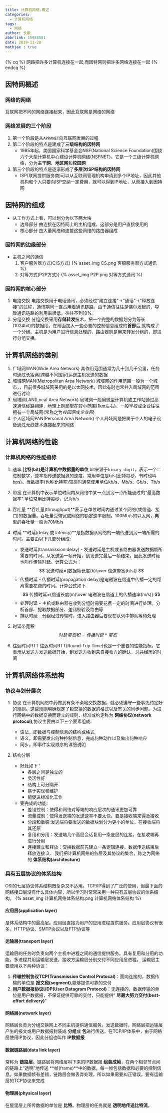 ```yaml
---
title: 计算机网络-概述
categories:
  - 计算机网络
tags:
  - 网络
author: 长歌
abbrlink: 15988581
date: 2019-11-28
mathjax : true
---
```


{% cq %}
网路把许多计算机连接在一起,而因特网则把许多网络连接在一起
{% endcq %}
<!-- More -->

## 因特网概述

### 网络的网络
互联网把不同的网络连接起来，因此互联网是网络的网络

### 网络发展的三个阶段
1. 第一个阶段是从`APRANET`向互联网发展的过程
2. 第二个阶段的特点是建成了**三级结构的因特网**
	- 1985年起，美国国家科学基金会NSF(National Science Foundation)围绕六个大型计算机中心建设计算机网络(NSFNET)。它是一个三级计算机网络，分为**主干网**、**地区网**和**校园网**
3. 第三个阶段的特点是逐渐形成了**多层次ISP结构的因特网**
	- ISP(联网提供服务商)可以从互联网管理机构申请到多个IP地址，因此其他机构和个人只要向ISP交纳一定费用，就可以得到IP地址，从而接入到因特网

## 因特网的组成
- 从工作方式上看，可以划分为以下两大块
	- 边缘部分 由连接在因特网上的主机组成，这部分是用户直接使用的
	- 核心部分 由大量网络和连接这些网络的路由器组成

### 因特网的边缘部分
- 主机之间的通信
	1. 客户服务器方式(C/S方式)
{% asset_img CS.png 客服服务器方式通讯 %}
	2. 对等方式(P2P方式)}
{% asset_img P2P.png 对等方式通讯 %}

### 因特网的核心部分
1. 电路交换
	电路交换用于电话通讯，必须经过"建立连接"->"通话"->"释放连接"的过程，通讯期间一直占用着通讯链路。由于通信往往是偶尔发起的，导致通讯链路的利用率很低，往往不到10%。
2. 分组交换
	分组交换采用**存储转发**技术，把一个完整的数据划分为等长(1024bit)的数据段，在前面加入一些必要的控制信息组成的**首部**后,就构成了一个分组。主机是为用户进行信息处理的，路由器则是用来转发分组的，即进行分组交换。

## 计算机网络的类别
1. 广域网WAN(Wide Area Network)
	其作用范围通常为几十到几千公里，任务时通过长距离(跨越不同国家)运送主机发送的数据
2. 城域网MAN(Metropolitan Area Network)
	城域网的作用范围一般为一个城市，，目前很多城域网采用的是以太网技术，因此有时也常并入局域网的范围进行讨论
3. 局域网LAN(Local Area Network)
	局域网一般用微型计算机或工作站通过高速通信线路相连，地理上则局限在较小范围(1km左右)。一般学校或企业往往拥有一个局域网(常称之为*校园网*或*企业网*)
4. 个人区域网PAN(Personal Area Network)
	个人局域网是把属于个人的电子设备通过无线技术连接起来的网络

## 计算机网络的性能
### 计算机网络的性能指标
1. 速率
    **比特(bit)**是计算机中**数据量的单位**,bit来源于`binary digit`，表示一个二进制数字，速率指传送数据源的速度，常用单位是b/s(比特每秒，有时也叫bps)。当数据率(也称比特率)较高时通常使用单位kb/s、Mb/s、Gb/s、Tb/s

2. 带宽
	在计算机中表示单位时间内从网络中某一点到另一点所能通过的"最高数据率".单位常用比特每秒，记为b/s

3. 吞吐量
	**吞吐量(throughput)**表示在单位时间内通过某个网络(或信道、接口)的数据量。吞吐量受带宽或网络的额定速率限制。100Mb/s的以太网，典型的吞吐量一般为70Mb/s

4. 时延
	**时延(delay 或 latency)**是指数据从网络的一端传送到另一端所需的时间。主要由以下几部分组成:
	- 发送时延(transmission delay) - 发送时延是主机或者路由器发送数据帧所需要的时间，从发送第一帧开始，到发送完最后一帧结束，因此发送时延也叫作传输时延。计算公式为：
	  $$
	  发送时延={数据帧长度(b)\over 信道带宽(b/s)}
	  $$
	- 传播时延 - 传播时延(propagation delay)是电磁波在信道中传播一定的距离需要花费的时间。计算公式如下
	  $$
	  传播时延={信道长度(m)\over 电磁波在信道上的传播速率(m/s)}
	  $$
	- 处理时延 - 主机或路由器在收到分组时需要花费一定的时间进行处理。分析首部、提取数据部分、差错校验及路由等
	- 排队时延 - 分组经过传输时，进入路由器后要现在队列中排队等待处理
5. 时延带宽积
	$$
	时延带宽积={传播时延*带宽}
	$$
6. 往返时间RTT
	往返时间RTT(Round-Trip Time)也是一个重要的性能指标，它表示从发送方发送数据开始，到发送方收到来自接收方的确认，总共经历的时间

## 计算机网络体系结构
### 协议与划分层次
1. 协议
	在计算机网络中药做到有条不紊地交换数据，就必须遵守一些事先约定好的规则。这些规则明确规定了锁交换的数据的格式以及有关的同步问题。为进行网络中的数据交换而建立的规则、标准或约定称为 **网络协议(network protocol)**,协议主要由以下三个要素组成:
	- 语法，即数据与控制信息的结构或格式
	- 语义，即需要发出何种控制信息，完成何种动作以及做出何种响应
	- 同步，即事件实现顺序的详细说明

2. 结构分层
	- 好处如下：
		- 各层之间是独立的
		- 灵活性好
		- 结构上可分隔开
		- 易于实现和维护
		- 能促进标准化工作
	- 要完成的功能:
		- 差错控制：使得和网络对等端的响应层次的通讯更加可靠
		- 流量控制：使得发送端的发送速率不要太快，要是接收端来得及接收
		- 分段和重装:发送端将要发送的数据块划分为更小的单位，在接收端将其还原
		- 复用和分用：发送端几个高层会话复用一条底层的连接，在接收端再进行分用
		- 连接建立和释放：交换数据前先建立一条逻辑连接。数据传送结束后释放连接
3， 我们把计算机网络的各层及其协议的集合，称之为网络的 **体系结构(architecture)**

### 具有五层协议的体系结构
OSI的七层协议体系结构既复杂又不适用。TCP/IP得到了广泛的使用，但最下面的网络接口层没有什么具体内容，所以学习时常常采用一种只有五层协议的体系结构。
{% asset_img 计算机网络体系结构.png 计算机网络体系结构 %}

#### 应用层(application layer)
是体系结构中的最高层。应用层直接为用户的应用进程提供服务。应用层协议有很多，HTTP协议、SMTP协议以及FTP协议等

#### 运输层(transport layer)
运输层的任务时负责向两个主机中进程之间的通信提供服务。具有复用和分用的功能，多进程共用运输层发送，接收方运输层分别交付不同应用层进程。
运输层主要使用以下两种协议：
1. **传输控制协议TCP(Transmission Control Protocal)**：面向连接的，数据传输的单位是 **报文段(segment)**,能够提供可靠的交付
2. **用户数据报协议UDP(User Datagram Protocol)**：无连接的，数据传输的单位是用户数据报，不保证提供可靠的交付，只能提供“ **尽最大努力交付(best-effort delivery)**”

#### 网络层(network layer)
网络层负责为分组交换网上不同主机提供通信服务。发送数据时，网络层把运输层产生的报文或用户数据报封装成 **分组**或 **包**进行传送，在TCP/IP体系中，由于网络层使用IP协议，因此分组也叫作 **IP数据报**

#### 数据链路层(data link layer)
常称为 **链路层**。链路层将网络层叫下来的IP数据报 **组装成帧**，在两个相邻节点间的链路上“透明”地传送 **帧(frame)**中的数据，每一帧包括数据和必要的控制信息。如果数据帧有差错，链路层会做丢弃处理，所以如果需要纠正错误，要有运输层的TCP协议来完成

#### 物理层(physical layer)
在屋里层上所传数据的单位是 **比特**。物理层的任务就是 **透明地传送比特流**。
